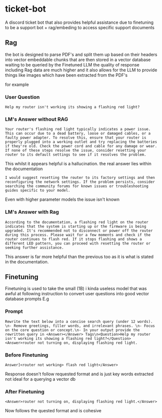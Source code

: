 # ticket-bot
A discord ticket bot that also provides helpful assistance due to finetuning to be a support bot + rag/embeding to access specific support documents

## Rag
the bot is designed to parse PDF's and split them up based on their headers into vector embeddable chunks that are then stored in a vector database waiting to be queried by the Finetuned LLM the quality of response including Rag data are much higher and it also allows for the LLM to provide things like images which have been extracted from the PDF's

for example
### User Question
`Help my router isn't working its showing a flashing red light?`

### LM's Answer without RAG
`Your router's flashing red light typically indicates a power issue. This can occur due to a dead battery, loose or damaged cables, or a faulty power adapter. To resolve this, ensure that your router is properly plugged into a working outlet and try replacing the batteries if they're old. Check the power cord and cable for any damage or wear. If none of these steps resolve the issue, consider resetting your router to its default settings to see if it resolves the problem.`

This whilst it appears helpful is a hallucination. the real answer lies within the documentation

`I would suggest resetting the router to its factory settings and then reconfiguring the network settings. If the problem persists, consider searching the community forums for known issues or troubleshooting guides specific to your model.` 

Even with higher parameter models the issue isn't known

### LM's Answer with Rag
`According to the documentation, a flashing red light on the router indicates that the system is starting up or the firmware is being upgraded. It's recommended not to disconnect or power off the router during this process. Please wait for a few moments and check if the router continues to flash red. If it stops flashing and shows a different LED pattern, you can proceed with resetting the router or seeking further assistance.`

This answer is far more helpful than the previous too as it is what is stated in the documentation.


## Finetuning
Finetuning is used to take the small (1B) i kinda useless model that was awful at following instruction to convert user questions into good vector database prompts
E.g

### Prompt
`Rewrite the text below into a concise search query (under 12 words). \n- Remove greetings, filler words, and irrelevant phrases. \n- Focus on the core question or concept.\n- In your output provide the rewritten query in <Answer></Answer> Tags\n<Question>Help my router isn't working its showing a flashing red light?</Question> <Answer>router not turning on, displaying flashing red light.`

### Before Finetuning
`Answer]<router not working> flash red light</Answer>`

Response doesn't follow requested format and is just key words extracted not ideal for a querying a vector db
### After Finetuning 
`<Answer>router not turning on, displaying flashing red light.</Answer>`

Now follows the quested format and is cohesive